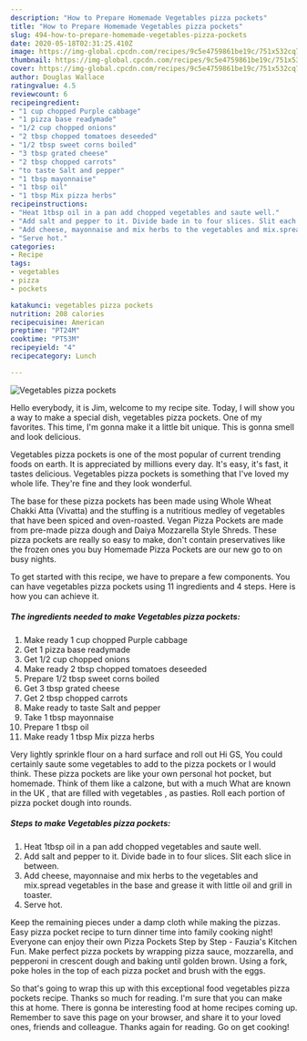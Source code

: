 ```yaml
---
description: "How to Prepare Homemade Vegetables pizza pockets"
title: "How to Prepare Homemade Vegetables pizza pockets"
slug: 494-how-to-prepare-homemade-vegetables-pizza-pockets
date: 2020-05-18T02:31:25.410Z
image: https://img-global.cpcdn.com/recipes/9c5e4759861be19c/751x532cq70/vegetables-pizza-pockets-recipe-main-photo.jpg
thumbnail: https://img-global.cpcdn.com/recipes/9c5e4759861be19c/751x532cq70/vegetables-pizza-pockets-recipe-main-photo.jpg
cover: https://img-global.cpcdn.com/recipes/9c5e4759861be19c/751x532cq70/vegetables-pizza-pockets-recipe-main-photo.jpg
author: Douglas Wallace
ratingvalue: 4.5
reviewcount: 6
recipeingredient:
- "1 cup chopped Purple cabbage"
- "1 pizza base readymade"
- "1/2 cup chopped onions"
- "2 tbsp chopped tomatoes deseeded"
- "1/2 tbsp sweet corns boiled"
- "3 tbsp grated cheese"
- "2 tbsp chopped carrots"
- "to taste Salt and pepper"
- "1 tbsp mayonnaise"
- "1 tbsp oil"
- "1 tbsp Mix pizza herbs"
recipeinstructions:
- "Heat 1tbsp oil in a pan add chopped vegetables and saute well."
- "Add salt and pepper to it. Divide bade in to four slices. Slit each slice in between."
- "Add cheese, mayonnaise and mix herbs to the vegetables and mix.spread vegetables in the base and grease it with little oil and grill in toaster."
- "Serve hot."
categories:
- Recipe
tags:
- vegetables
- pizza
- pockets

katakunci: vegetables pizza pockets 
nutrition: 208 calories
recipecuisine: American
preptime: "PT24M"
cooktime: "PT53M"
recipeyield: "4"
recipecategory: Lunch

---
```



![Vegetables pizza pockets](https://img-global.cpcdn.com/recipes/9c5e4759861be19c/751x532cq70/vegetables-pizza-pockets-recipe-main-photo.jpg)

Hello everybody, it is Jim, welcome to my recipe site. Today, I will show you a way to make a special dish, vegetables pizza pockets. One of my favorites. This time, I'm gonna make it a little bit unique. This is gonna smell and look delicious.

Vegetables pizza pockets is one of the most popular of current trending foods on earth. It is appreciated by millions every day. It's easy, it's fast, it tastes delicious. Vegetables pizza pockets is something that I've loved my whole life. They're fine and they look wonderful.

The base for these pizza pockets has been made using Whole Wheat Chakki Atta (Vivatta) and the stuffing is a nutritious medley of vegetables that have been spiced and oven-roasted. Vegan Pizza Pockets are made from pre-made pizza dough and Daiya Mozzarella Style Shreds. These pizza pockets are really so easy to make, don&#39;t contain preservatives like the frozen ones you buy Homemade Pizza Pockets are our new go to on busy nights.


To get started with this recipe, we have to prepare a few components. You can have vegetables pizza pockets using 11 ingredients and 4 steps. Here is how you can achieve it.

<!--inarticleads1-->

##### The ingredients needed to make Vegetables pizza pockets:

1. Make ready 1 cup chopped Purple cabbage
1. Get 1 pizza base readymade
1. Get 1/2 cup chopped onions
1. Make ready 2 tbsp chopped tomatoes deseeded
1. Prepare 1/2 tbsp sweet corns boiled
1. Get 3 tbsp grated cheese
1. Get 2 tbsp chopped carrots
1. Make ready to taste Salt and pepper
1. Take 1 tbsp mayonnaise
1. Prepare 1 tbsp oil
1. Make ready 1 tbsp Mix pizza herbs


Very lightly sprinkle flour on a hard surface and roll out Hi GS, You could certainly saute some vegetables to add to the pizza pockets or I would think. These pizza pockets are like your own personal hot pocket, but homemade. Think of them like a calzone, but with a much What are known in the UK , that are filled with vegetables , as pasties. Roll each portion of pizza pocket dough into rounds. 

<!--inarticleads2-->

##### Steps to make Vegetables pizza pockets:

1. Heat 1tbsp oil in a pan add chopped vegetables and saute well.
1. Add salt and pepper to it. Divide bade in to four slices. Slit each slice in between.
1. Add cheese, mayonnaise and mix herbs to the vegetables and mix.spread vegetables in the base and grease it with little oil and grill in toaster.
1. Serve hot.


Keep the remaining pieces under a damp cloth while making the pizzas. Easy pizza pocket recipe to turn dinner time into family cooking night! Everyone can enjoy their own Pizza Pockets Step by Step - Fauzia&#39;s Kitchen Fun. Make perfect pizza pockets by wrapping pizza sauce, mozzarella, and pepperoni in crescent dough and baking until golden brown. Using a fork, poke holes in the top of each pizza pocket and brush with the eggs. 

So that's going to wrap this up with this exceptional food vegetables pizza pockets recipe. Thanks so much for reading. I'm sure that you can make this at home. There is gonna be interesting food at home recipes coming up. Remember to save this page on your browser, and share it to your loved ones, friends and colleague. Thanks again for reading. Go on get cooking!
